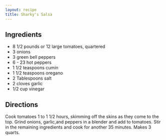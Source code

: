 ```yaml
---
layout: recipe
title: Sharky's Salsa
---
```


## Ingredients

* 8 1/2 pounds or 12 large tomatoes, quartered
* 3 onions
* 3 green bell peppers
* 6 - 23 hot peppers
* 1 1/2 teaspoons cumin
* 1 1/2 teaspoons oregano
* 2 Tablespoons salt
* 2 cloves garlic
* 1/2 cup vinegar

## Directions

Cook tomatoes 1 to 1 1/2 hours, skimming off the skins as they come to
the top. Grind onions, garlic,and peppers in
a blender and add to tomatoes. Stir in the remaining ingredients and
cook for another 35 minutes. Makes 3 quarts.
